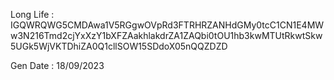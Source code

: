 Long Life : IGQWRQWG5CMDAwa1V5RGgwOVpRd3FTRHRZANHdGMy0tcC1CN1E4MWw3N216Tmd2cjYxXzY1bXFZAakhlakdrZA1ZAQbi0tOU1hb3kwMTUtRkwtSkw5UGk5WjVKTDhiZA0Q1cllSOW15SDdoX05nQQZDZD

Gen Date : 18/09/2023